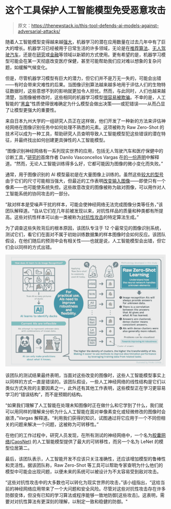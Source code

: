 # 这个工具保护人工智能模型免受恶意攻击

> 原文：<https://thenewstack.io/this-tool-defends-ai-models-against-adversarial-attacks/>

随着人工智能模型变得越来越[强大](https://thenewstack.io/openais-gpt-3-makes-big-leap-forward-for-natural-language-processing/)，机器学习的潜在应用数量在过去几年中有了巨大的增长。机器学习已经被用于日常生活的许多领域，无论是在[推荐算法](https://thenewstack.io/40-something-dude-asks-for-music-recommendation-redditors-point-to-the-algorithms/)、[无人驾驶汽车](https://thenewstack.io/deep-learning-algorithm-helps-driverless-cars-recognize-pedestrians-better/)，还是在[研究](https://thenewstack.io/ai-makes-new-scientific-discoveries-by-analyzing-old-research-papers/)或[金融](https://thenewstack.io/the-promising-duo-five-use-cases-for-natural-language-processing-in-fintech/)等领域以新颖的方式使用。更有希望的是，机器学习模型可能会在某一天彻底改变医疗保健，甚至可能帮助我们应对难以想象的复杂问题，如缓解气候变化。

但是，尽管机器学习模型有巨大的潜力，但它们并不是万无一失的，可能会出错——有时会带来灾难性的后果。当图像识别算法越来越多地用于评估人们的生物特征数据时，这些意想不到的影响就更加令人担忧。然而，与此同时，人们也越来越清楚，当图像被修改时，这些相同的机器学习模型[很容易被欺骗](https://thenewstack.io/camouflaged-graffiti-road-signs-can-fool-machine-learning-models/)。不幸的是，人工智能的“[黑盒](https://thenewstack.io/explainable-ai-looking-into-the-black-box/)”性质使得很难确定为什么模型会做出决策——或犯错误——从而凸显了让模型更强大的重要性。

来自日本九州大学的一组研究人员正在这样做，他们开发了一种新的方法来评估神经网络在图像识别任务中如何处理不熟悉的元素。这项被称为 Raw Zero-Shot 的技术可以成为一种工具，帮助研究人员查明导致人工智能模型犯这些错误的潜在特征，并最终找出如何创建更具弹性的人工智能模型。

“图像识别神经网络有一系列现实世界的应用，包括无人驾驶汽车和医疗保健中的诊断工具，”[研究的](https://journals.plos.org/plosone/article?id=10.1371/journal.pone.0266060)首席作者 Danilo Vasconcellos Vargas 在[的一份声明](https://www.kyushu-u.ac.jp/en/researches/view/234/)中解释道。“然而，无论人工智能训练得多么好，它都可能因为图像的微小变化而失败。”

通常，用于图像识别的 AI 模型最初是在大量图像上训练的。虽然这些[较大的型号](https://www.infoq.com/news/2021/06/google-vision-transformer/)由于它们的尺寸可能相当强大，但最近的工作表明[改变输入图像](https://thenewstack.io/google-develops-adversarial-example-images-that-fool-both-humans-and-computers/)——即使只有一个像素——也可能使系统失控。这些故意改变的图像被称为敌对图像，可以用作对人工智能系统的协同攻击的一部分。

“敌对样本是受噪声干扰的样本，可能会使神经网络无法完成图像分类等任务，”该团队解释道。“自从它们在几年前被发现以来，对抗性样品的质量和种类都有所提高。这些对抗性样本可以由一类被称为[对抗性攻击](https://thenewstack.io/brute-ratel-c4-when-pentests-go-bad/)的特定算法生成。”

为了调查这些失败背后的根本原因，该团队专注于 12 个最常见的图像识别系统，测试它们，看它们在面对不属于初始训练数据集的样本图像时会如何反应。该团队假设，在他们随后的预测中会有相关性——也就是说，人工智能模型会出错，但它们会以同样的方式出错。

![](img/456742bdb70107cf98b2e4e760d1e97f.png)

该团队的测试结果最终表明，当面对这些改变的图像时，这些人工智能模型事实上以同样的方式一直是错误的。该团队假设，一些人工神经网络的线性结构是它们以类似方式失败的主要因素之一，此外还有其他工作表明，这些模型正在学习更容易学习的“错误结构”，而不是预期的结构。

“如果我们理解了人工智能在处理未知图像时正在做什么和它学到了什么，我们就可以用同样的理解来分析为什么人工智能在面对单像素变化或轻微修改的图像时会崩溃，”Vargas 解释道。“利用我们获得的知识，试图通过将它应用于一个不同但相关的问题来解决一个问题，这被称为可转移性。”

在他们的工作过程中，研究人员发现，在所有测试的神经网络中，一个名为[胶囊网络(CapsNet)](https://thenewstack.io/deep-learning-capsule-neural-network-uses-analog-tech-to-predict-extreme-weather/) 的人工智能模型提供了最大的可转移性，而另一个名为 LeNet 的模型位居第二。

最后，该团队表示，人工智能开发不应该只关注准确性，还应该增加模型的鲁棒性和灵活性。据该团队称，Raw Zero-Shot 等工具可以帮助专家查明为什么他们的模型中可能会出现问题，以便未来的系统可以被设计为不太容易受到敌对攻击。

“这些对抗性攻击中的大多数也可以转化为现实世界的攻击，”该小组指出，“这给当前的神经网络应用带来了一个大问题和安全风险。尽管对这些对抗性攻击存在许多防御变体，但没有已知的学习算法或程序能够一致地防御[这些攻击]。这表明，需要对对抗性算法有更深刻的理解，以制定一致和稳健的防御。"

<svg xmlns:xlink="http://www.w3.org/1999/xlink" viewBox="0 0 68 31" version="1.1"><title>Group</title> <desc>Created with Sketch.</desc></svg>